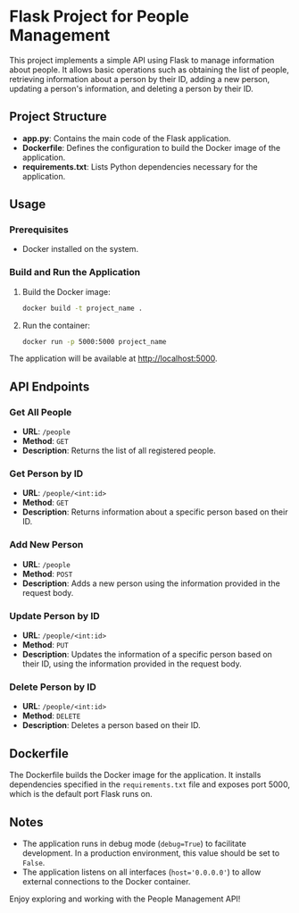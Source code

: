 # Flask Project for People Management

This project implements a simple API using Flask to manage information about people. It allows basic operations such as obtaining the list of people, retrieving information about a person by their ID, adding a new person, updating a person's information, and deleting a person by their ID.

## Project Structure

- **app.py**: Contains the main code of the Flask application.
- **Dockerfile**: Defines the configuration to build the Docker image of the application.
- **requirements.txt**: Lists Python dependencies necessary for the application.

## Usage

### Prerequisites

- Docker installed on the system.

### Build and Run the Application

1. Build the Docker image:

   ```bash
   docker build -t project_name .
   ```

2. Run the container:

   ```bash
   docker run -p 5000:5000 project_name
   ```

The application will be available at [http://localhost:5000](http://localhost:5000).

## API Endpoints

### Get All People

- **URL**: `/people`
- **Method**: `GET`
- **Description**: Returns the list of all registered people.

### Get Person by ID

- **URL**: `/people/<int:id>`
- **Method**: `GET`
- **Description**: Returns information about a specific person based on their ID.

### Add New Person

- **URL**: `/people`
- **Method**: `POST`
- **Description**: Adds a new person using the information provided in the request body.

### Update Person by ID

- **URL**: `/people/<int:id>`
- **Method**: `PUT`
- **Description**: Updates the information of a specific person based on their ID, using the information provided in the request body.

### Delete Person by ID

- **URL**: `/people/<int:id>`
- **Method**: `DELETE`
- **Description**: Deletes a person based on their ID.

## Dockerfile

The Dockerfile builds the Docker image for the application. It installs dependencies specified in the `requirements.txt` file and exposes port 5000, which is the default port Flask runs on.

## Notes

- The application runs in debug mode (`debug=True`) to facilitate development. In a production environment, this value should be set to `False`.
- The application listens on all interfaces (`host='0.0.0.0'`) to allow external connections to the Docker container.

Enjoy exploring and working with the People Management API!
